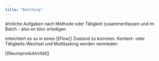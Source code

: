 ```yaml
---
title: "Batching"
---
```



ähnliche Aufgaben nach Methode oder Tätigkeit zusammenfassen und im Batch - also en bloc erledigen

erleichtert es so in einen [[Flow]] Zustand zu kommen.
Kontext- oder Tätigkeits-Wechsel und Multitasking werden vermieden

[[Neuroproduktivität]]

